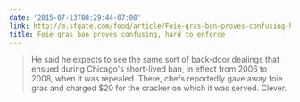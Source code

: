 ```yaml
---
date: '2015-07-13T00:29:44-07:00'
link: http://m.sfgate.com/food/article/Foie-gras-ban-proves-confusing-hard-to-enforce-3676731.php
title: Foie gras ban proves confusing, hard to enforce
---
```


>He said he expects to see the same sort of back-door dealings that ensued during Chicago's short-lived ban, in effect from 2006 to 2008, when it was repealed. There, chefs reportedly gave away foie gras and charged $20 for the cracker on which it was served. Clever.
